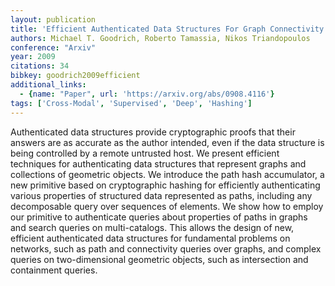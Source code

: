 ```yaml
---
layout: publication
title: 'Efficient Authenticated Data Structures For Graph Connectivity And Geometric Search Problems'
authors: Michael T. Goodrich, Roberto Tamassia, Nikos Triandopoulos
conference: "Arxiv"
year: 2009
citations: 34
bibkey: goodrich2009efficient
additional_links:
  - {name: "Paper", url: 'https://arxiv.org/abs/0908.4116'}
tags: ['Cross-Modal', 'Supervised', 'Deep', 'Hashing']
---
```

Authenticated data structures provide cryptographic proofs that their answers
are as accurate as the author intended, even if the data structure is being
controlled by a remote untrusted host. We present efficient techniques for
authenticating data structures that represent graphs and collections of
geometric objects. We introduce the path hash accumulator, a new primitive
based on cryptographic hashing for efficiently authenticating various
properties of structured data represented as paths, including any decomposable
query over sequences of elements. We show how to employ our primitive to
authenticate queries about properties of paths in graphs and search queries on
multi-catalogs. This allows the design of new, efficient authenticated data
structures for fundamental problems on networks, such as path and connectivity
queries over graphs, and complex queries on two-dimensional geometric objects,
such as intersection and containment queries.
